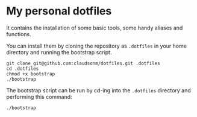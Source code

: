 # My personal dotfiles

It contains the installation of some basic tools, some handy aliases and functions.

You can install them by cloning the repository as `.dotfiles` in your home directory and running the bootstrap script.

```
git clone git@github.com:claudsonm/dotfiles.git .dotfiles
cd .dotfiles
chmod +x bootstrap
./bootstrap
```

The bootstrap script can be run by cd-ing into the `.dotfiles` directory and performing this command:

```bash
./bootstrap
```


